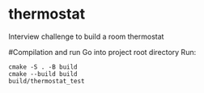 # thermostat
Interview challenge to build a room thermostat

#Compilation and run
Go into project root directory
Run:
```
cmake -S . -B build
cmake --build build
build/thermostat_test
```

